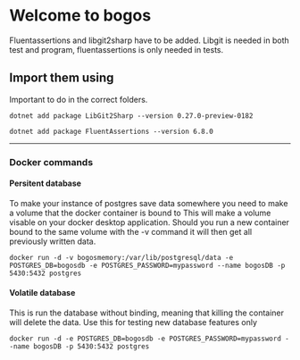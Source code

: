# Welcome to bogos

Fluentassertions and libgit2sharp have to be added.
Libgit is needed in both test and program, fluentassertions is only needed in tests.

## Import them using

Important to do in the correct folders.

``dotnet add package LibGit2Sharp --version 0.27.0-preview-0182``

``dotnet add package FluentAssertions --version 6.8.0``

---

### Docker commands

#### Persitent database

To make your instance of postgres save data somewhere you need to make a volume that the docker container is bound to
This will make a volume visable on your docker desktop application. Should you run a new container bound to the same volume with the -v command it will then get all previously written data.

``docker run -d -v bogosmemory:/var/lib/postgresql/data -e POSTGRES_DB=bogosdb -e POSTGRES_PASSWORD=mypassword --name bogosDB -p 5430:5432 postgres``

#### Volatile database

This is run the database without binding, meaning that killing the container will delete the data. Use this for testing new database features only

``docker run -d -e POSTGRES_DB=bogosdb -e POSTGRES_PASSWORD=mypassword --name bogosDB -p 5430:5432 postgres``
